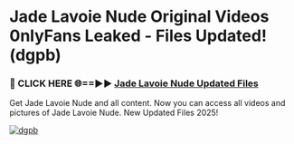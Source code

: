 # Jade Lavoie Nude Original Videos 0nlyFans Leaked - Files Updated! (dgpb)

<h3>🔴 CLICK HERE 🌐==►► <a href="https://tinyurl.com/52m3yx9h" rel="nofollow">Jade Lavoie Nude Updated Files</a></h3>

Get Jade Lavoie Nude and all content. Now you can access all videos and pictures of Jade Lavoie Nude. New Updated Files 2025!

[![dgpb](https://i.imgur.com/TnHtlc8.gif)](https://tinyurl.com/52m3yx9h)
